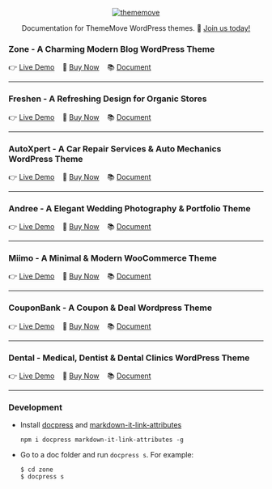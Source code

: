 <p align="center">
  <a href="https://thememove.com">
    <img alt="thememove" src="logo.png">
  </a>
</p>

<p align="center">
    Documentation for ThemeMove WordPress themes. 🚀 <a href="https://thememove.com/pricing/" target="_blank">Join us today!</a>
</p>

### Zone - A Charming Modern Blog WordPress Theme
  👉 [Live Demo](https://zone.thememove.com)&nbsp;&nbsp;&nbsp;
  🛒 [Buy Now](https://thememove.com/downloads/zone/)&nbsp;&nbsp;&nbsp;
  📚 [Document](http://document.thememove.com/zone)

---
### Freshen - A Refreshing Design for Organic Stores
  👉 [Live Demo](https://freshen.thememove.com)&nbsp;&nbsp;&nbsp;
  🛒 [Buy Now](https://thememove.com/downloads/freshen/)&nbsp;&nbsp;&nbsp;
  📚 [Document](http://document.thememove.com/freshen)

---
### AutoXpert - A Car Repair Services & Auto Mechanics WordPress Theme
  👉 [Live Demo](https://autoxpert.thememove.com)&nbsp;&nbsp;&nbsp;
  🛒 [Buy Now](https://thememove.com/downloads/autoxpert/)&nbsp;&nbsp;&nbsp;
  📚 [Document](http://document.thememove.com/autoxpert)

---
### Andree - A Elegant Wedding Photography & Portfolio Theme
  👉 [Live Demo](https://andree.thememove.com)&nbsp;&nbsp;&nbsp;
  🛒 [Buy Now](https://thememove.com/downloads/andree/)&nbsp;&nbsp;&nbsp;
  📚 [Document](http://document.thememove.com/andree)

---  
### Miimo - A Minimal & Modern WooCommerce Theme
  👉 [Live Demo](https://miimo.thememove.com)&nbsp;&nbsp;&nbsp;
  🛒 [Buy Now](https://thememove.com/downloads/miimo/)&nbsp;&nbsp;&nbsp;
  📚 [Document](http://document.thememove.com/miimo)

---  
### CouponBank - A Coupon & Deal Wordpress Theme
  👉 [Live Demo](https://couponbank.thememove.com)&nbsp;&nbsp;&nbsp;
  🛒 [Buy Now](https://thememove.com/downloads/couponbank/)&nbsp;&nbsp;&nbsp;
  📚 [Document](http://document.thememove.com/couponbank)

---
### Dental - Medical, Dentist & Dental Clinics WordPress Theme
  👉 [Live Demo](https://dental.thememove.com)&nbsp;&nbsp;&nbsp;
  🛒 [Buy Now](https://thememove.com/downloads/dental/)&nbsp;&nbsp;&nbsp;
  📚 [Document](http://document.thememove.com/dental)

---
### Development

- Install [docpress](https://github.com/docpress/docpress) and [markdown-it-link-attributes](https://www.npmjs.com/package/markdown-it-link-attributes)
  
  ```
  npm i docpress markdown-it-link-attributes -g
  ```

- Go to a doc folder and run `docpress s`. For example:
  ```
  $ cd zone
  $ docpress s
  ```
